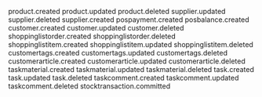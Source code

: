 product.created
product.updated
product.deleted
supplier.updated
supplier.deleted
supplier.created
pospayment.created
posbalance.created
customer.created
customer.updated
customer.deleted
shoppinglistorder.created
shoppinglistorder.deleted
shoppinglistitem.created
shoppinglistitem.updated
shoppinglistitem.deleted
customertags.created
customertags.updated
customertags.deleted
customerarticle.created
customerarticle.updated
customerarticle.deleted
taskmaterial.created
taskmaterial.updated
taskmaterial.deleted
task.created
task.updated
task.deleted
taskcomment.created
taskcomment.updated
taskcomment.deleted
stocktransaction.committed